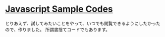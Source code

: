 # [Javascript Sample Codes](https://takehiro-takahashi.github.io/javascript-sample-codes/)

とりあえず、試してみたいことをやって、いつでも閲覧できるようにしたかったので、作りました。
所謂書捨てコードでもあります。